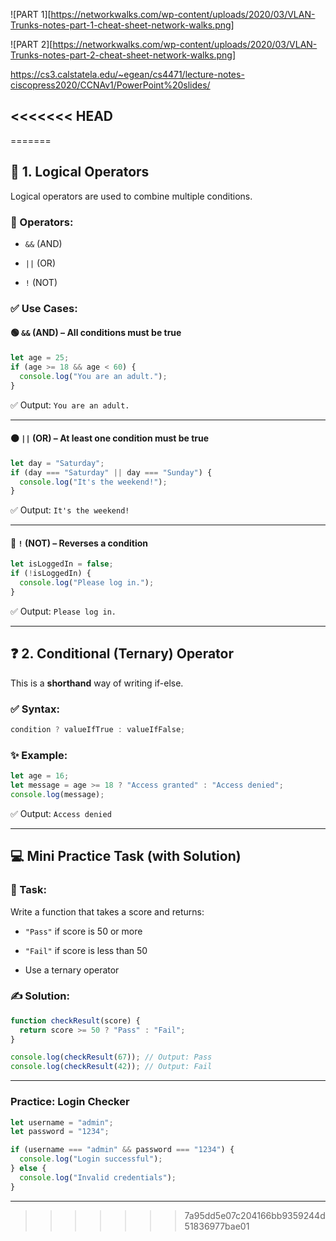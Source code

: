
![PART 1][https://networkwalks.com/wp-content/uploads/2020/03/VLAN-Trunks-notes-part-1-cheat-sheet-network-walks.png]


![PART 2][https://networkwalks.com/wp-content/uploads/2020/03/VLAN-Trunks-notes-part-2-cheat-sheet-network-walks.png]



https://cs3.calstatela.edu/~egean/cs4471/lecture-notes-ciscopress2020/CCNAv1/PowerPoint%20slides/

<<<<<<< HEAD
---
=======


## 🔢 1. Logical Operators

Logical operators are used to combine multiple conditions.

### 🧠 Operators:

- `&&` (AND)
    
- `||` (OR)
    
- `!` (NOT)
    

### ✅ Use Cases:

#### 🟢 `&&` (AND) – All conditions must be true

```js
let age = 25;
if (age >= 18 && age < 60) {
  console.log("You are an adult.");
}
```

✅ Output: `You are an adult.`

---

#### 🟠 `||` (OR) – At least one condition must be true

```js
let day = "Saturday";
if (day === "Saturday" || day === "Sunday") {
  console.log("It's the weekend!");
}
```

✅ Output: `It's the weekend!`

---

#### 🔴 `!` (NOT) – Reverses a condition

```js
let isLoggedIn = false;
if (!isLoggedIn) {
  console.log("Please log in.");
}
```

✅ Output: `Please log in.`

---

## ❓ 2. Conditional (Ternary) Operator

This is a **shorthand** way of writing if-else.

### ✅ Syntax:

```js
condition ? valueIfTrue : valueIfFalse;
```

### ✨ Example:

```js
let age = 16;
let message = age >= 18 ? "Access granted" : "Access denied";
console.log(message);
```

✅ Output: `Access denied`

---

## 💻 Mini Practice Task (with Solution)

### 🔹 Task:

Write a function that takes a score and returns:

- `"Pass"` if score is 50 or more
    
- `"Fail"` if score is less than 50
    
- Use a ternary operator
    

### ✍️ Solution:

```js
function checkResult(score) {
  return score >= 50 ? "Pass" : "Fail";
}

console.log(checkResult(67)); // Output: Pass
console.log(checkResult(42)); // Output: Fail
```

---

### Practice: Login Checker

```js
let username = "admin";
let password = "1234";

if (username === "admin" && password === "1234") {
  console.log("Login successful");
} else {
  console.log("Invalid credentials");
}
```

---

>>>>>>> 7a95dd5e07c204166bb9359244d51836977bae01
